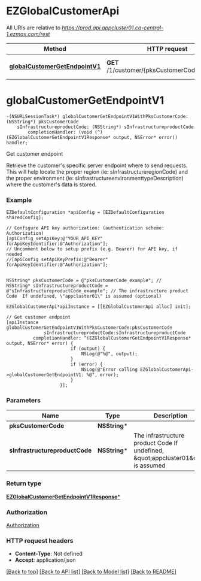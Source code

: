 # EZGlobalCustomerApi

All URIs are relative to *https://prod.api.appcluster01.ca-central-1.ezmax.com/rest*

Method | HTTP request | Description
------------- | ------------- | -------------
[**globalCustomerGetEndpointV1**](EZGlobalCustomerApi.md#globalcustomergetendpointv1) | **GET** /1/customer/{pksCustomerCode}/endpoint | Get customer endpoint


# **globalCustomerGetEndpointV1**
```objc
-(NSURLSessionTask*) globalCustomerGetEndpointV1WithPksCustomerCode: (NSString*) pksCustomerCode
    sInfrastructureproductCode: (NSString*) sInfrastructureproductCode
        completionHandler: (void (^)(EZGlobalCustomerGetEndpointV1Response* output, NSError* error)) handler;
```

Get customer endpoint

Retrieve the customer's specific server endpoint where to send requests. This will help locate the proper region (ie: sInfrastructureregionCode) and the proper environment (ie: sInfrastructureenvironmenttypeDescription) where the customer's data is stored.

### Example
```objc
EZDefaultConfiguration *apiConfig = [EZDefaultConfiguration sharedConfig];

// Configure API key authorization: (authentication scheme: Authorization)
[apiConfig setApiKey:@"YOUR_API_KEY" forApiKeyIdentifier:@"Authorization"];
// Uncomment below to setup prefix (e.g. Bearer) for API key, if needed
//[apiConfig setApiKeyPrefix:@"Bearer" forApiKeyIdentifier:@"Authorization"];


NSString* pksCustomerCode = @"pksCustomerCode_example"; // 
NSString* sInfrastructureproductCode = @"sInfrastructureproductCode_example"; // The infrastructure product Code  If undefined, \"appcluster01\" is assumed (optional)

EZGlobalCustomerApi*apiInstance = [[EZGlobalCustomerApi alloc] init];

// Get customer endpoint
[apiInstance globalCustomerGetEndpointV1WithPksCustomerCode:pksCustomerCode
              sInfrastructureproductCode:sInfrastructureproductCode
          completionHandler: ^(EZGlobalCustomerGetEndpointV1Response* output, NSError* error) {
                        if (output) {
                            NSLog(@"%@", output);
                        }
                        if (error) {
                            NSLog(@"Error calling EZGlobalCustomerApi->globalCustomerGetEndpointV1: %@", error);
                        }
                    }];
```

### Parameters

Name | Type | Description  | Notes
------------- | ------------- | ------------- | -------------
 **pksCustomerCode** | **NSString***|  | 
 **sInfrastructureproductCode** | **NSString***| The infrastructure product Code  If undefined, \&quot;appcluster01\&quot; is assumed | [optional] 

### Return type

[**EZGlobalCustomerGetEndpointV1Response***](EZGlobalCustomerGetEndpointV1Response.md)

### Authorization

[Authorization](../README.md#Authorization)

### HTTP request headers

 - **Content-Type**: Not defined
 - **Accept**: application/json

[[Back to top]](#) [[Back to API list]](../README.md#documentation-for-api-endpoints) [[Back to Model list]](../README.md#documentation-for-models) [[Back to README]](../README.md)

